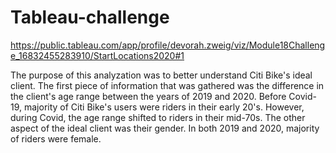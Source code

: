 # Tableau-challenge
https://public.tableau.com/app/profile/devorah.zweig/viz/Module18Challenge_16832455283910/StartLocations2020#1

The purpose of this analyzation was to better understand Citi Bike's ideal client. 
The first piece of information that was gathered was the difference in the client's age range between the years of 2019 and 2020. Before Covid-19, majority of Citi Bike's users were riders in their early 20's. However, during Covid, the age range shifted to riders in their mid-70s. 
The other aspect of the ideal client was their gender. In both 2019 and 2020, majority of riders were female. 
